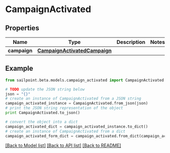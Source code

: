 # CampaignActivated


## Properties

Name | Type | Description | Notes
------------ | ------------- | ------------- | -------------
**campaign** | [**CampaignActivatedCampaign**](CampaignActivatedCampaign.md) |  | 

## Example

```python
from sailpoint.beta.models.campaign_activated import CampaignActivated

# TODO update the JSON string below
json = "{}"
# create an instance of CampaignActivated from a JSON string
campaign_activated_instance = CampaignActivated.from_json(json)
# print the JSON string representation of the object
print CampaignActivated.to_json()

# convert the object into a dict
campaign_activated_dict = campaign_activated_instance.to_dict()
# create an instance of CampaignActivated from a dict
campaign_activated_form_dict = campaign_activated.from_dict(campaign_activated_dict)
```
[[Back to Model list]](../README.md#documentation-for-models) [[Back to API list]](../README.md#documentation-for-api-endpoints) [[Back to README]](../README.md)


